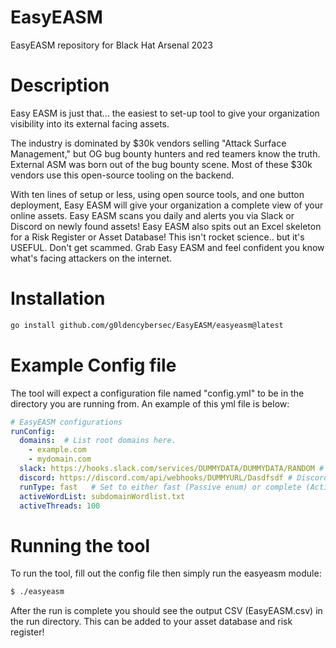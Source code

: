 # EasyEASM
EasyEASM repository for Black Hat Arsenal 2023

# Description
Easy EASM is just that... the easiest to set-up tool to give your organization visibility into its external facing assets.

The industry is dominated by $30k vendors selling "Attack Surface Management," but OG bug bounty hunters and red teamers know the truth. External ASM was born out of the bug bounty scene. Most of these $30k vendors use this open-source tooling on the backend.

With ten lines of setup or less, using open source tools, and one button deployment, Easy EASM will give your organization a complete view of your online assets. Easy EASM scans you daily and alerts you via Slack or Discord on newly found assets! Easy EASM also spits out an Excel skeleton for a Risk Register or Asset Database! This isn't rocket science.. but it's USEFUL. Don't get scammed. Grab Easy EASM and feel confident you know what's facing attackers on the internet.

# Installation
```sh
go install github.com/g0ldencybersec/EasyEASM/easyeasm@latest
```

# Example Config file
The tool will expect a configuration file named "config.yml" to be in the directory you are running from. An example of this yml file is below:
```yaml
# EasyEASM configurations
runConfig:
  domains:  # List root domains here.
    - example.com
    - mydomain.com
  slack: https://hooks.slack.com/services/DUMMYDATA/DUMMYDATA/RANDOM # Slack webhook url for slack notificaitions.
  discord: https://discord.com/api/webhooks/DUMMYURL/Dasdfsdf # Discord webhook for discord notifications.
  runType: fast   # Set to either fast (Passive enum) or complete (Active enumeration).
  activeWordList: subdomainWordlist.txt
  activeThreads: 100
```

# Running the tool
To run the tool, fill out the config file then simply run the easyeasm module:
```sh
$ ./easyeasm
```
After the run is complete you should see the output CSV (EasyEASM.csv) in the run directory. This can be added to your asset database and risk register!
